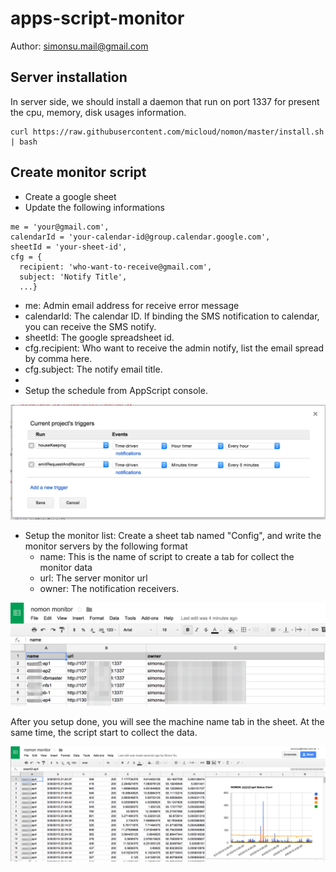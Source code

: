 # apps-script-monitor

Author: simonsu.mail@gmail.com

## Server installation

In server side, we should install a daemon that run on port 1337 for present the cpu, memory, disk usages information.

```
curl https://raw.githubusercontent.com/micloud/nomon/master/install.sh | bash
```

## Create monitor script

* Create a google sheet
* Update the following informations

```
me = 'your@gmail.com',
calendarId = 'your-calendar-id@group.calendar.google.com',
sheetId = 'your-sheet-id',
cfg = {
  recipient: 'who-want-to-receive@gmail.com',
  subject: 'Notify Title', 
  ...}
```

  * me: Admin email address for receive error message
  * calendarId: The calendar ID. If binding the SMS notification to calendar, you can receive the SMS notify.
  * sheetId: The google spreadsheet id.
  * cfg.recipient: Who want to receive the admin notify, list the email spread by comma here.
  * cfg.subject: The notify email title.
  * 
* Setup the schedule from AppScript console.

![schedule setting](images/pic3.png)

* Setup the monitor list: Create a sheet tab named "Config", and write the monitor servers by the following format
  * name: This is the name of script to create a tab for collect the monitor data
  * url: The server monitor url
  * owner: The notification receivers.

![monitor list](images/pic1.png)

After you setup done, you will see the machine name tab in the sheet. At the same time, the script start to collect the data. 

![collect sample](images/pic2.png)
